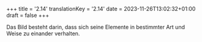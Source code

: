 +++
title = '2.14'
translationKey = '2.14'
date = 2023-11-26T13:02:32+01:00
draft = false
+++

Das Bild besteht darin, dass sich seine Elemente in bestimmter Art und Weise zu einander verhalten.

